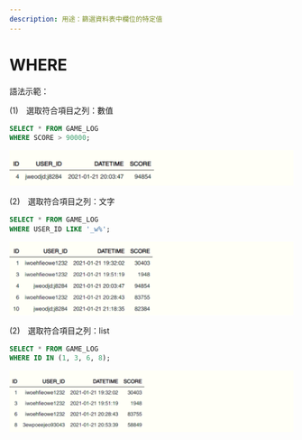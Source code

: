 ```yaml
---
description: 用途：篩選資料表中欄位的特定值
---
```


# WHERE

語法示範：

\(1\)　選取符合項目之列：數值

```sql
SELECT * FROM GAME_LOG
WHERE SCORE > 90000;
```

![](../.gitbook/assets/image%20%283%29.png)



\(2\)　選取符合項目之列：文字

```sql
SELECT * FROM GAME_LOG
WHERE USER_ID LIKE '_w%';
```

![](../.gitbook/assets/image%20%284%29.png)



\(2\)　選取符合項目之列：list

```sql
SELECT * FROM GAME_LOG
WHERE ID IN (1, 3, 6, 8);
```

![](../.gitbook/assets/image%20%285%29.png)

